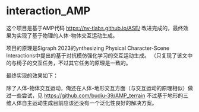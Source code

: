 # interaction_AMP
这个项目是基于AMP代码 https://nv-tlabs.github.io/ASE/ 改进完成的，最终效果为实现了基于物理的人体-物体交互运动生成。  

项目的原理是Sigraph 2023的ynthesizing Physical Character-Scene Interactions中提出的基于对抗模仿强化学习的交互运动生成。
（只复现了该文中的与椅子的交互任务，不过其它任务的原理是一致的。

最终实现的效果如下：


除了人体-物体交互运动，俺还在人体-地形交互方面（与交互运动的原理相似）做过一些尝试，见 https://github.com/budiu-39/AMP_terrain
不过基于地形的三维人体自主运动生成目前应该还没有一个泛化性良好的解决方案。
 
